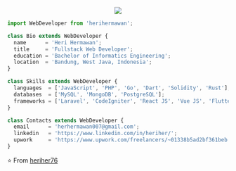<p align="center">
  <img src="https://github.com/heriher76/heriher76/assets/45260734/ef87d63d-2492-42d4-a719-e52f1accc175" />
</p>

```js
import WebDeveloper from 'herihermawan';

class Bio extends WebDeveloper {
  name      = 'Heri Hermawan';
  title     = 'Fullstack Web Developer';
  education = 'Bachelor of Informatics Engineering';
  location  = 'Bandung, West Java, Indonesia';
}

class Skills extends WebDeveloper {
  languages  = ['JavaScript', 'PHP', 'Go', 'Dart', 'Solidity', 'Rust'];
  databases  = ['MySQL', 'MongoDB', 'PostgreSQL'];
  frameworks = ['Laravel', 'CodeIgniter', 'React JS', 'Vue JS', 'Flutter'];
}

class Contacts extends WebDeveloper {
  email      = 'herhermawan007@gmail.com';
  linkedin   = 'https://www.linkedin.com/in/heriher/';
  upwork     = 'https://www.upwork.com/freelancers/~01338b5ad2bf361beb';
}
```

⭐️ From [heriher76](https://github.com/heriher76)
